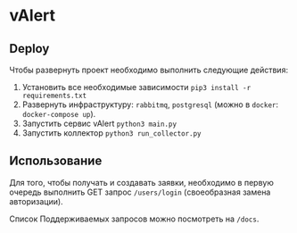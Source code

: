 # vAlert

## Deploy

Чтобы развернуть проект необходимо выполнить следующие действия:

1. Установить все необходимые зависимости `pip3 install -r requirements.txt`
2. Развернуть инфраструктуру: `rabbitmq`, `postgresql` (можно в `docker`: `docker-compose up`).
3. Запустить сервис vAlert `python3 main.py`
4. Запустить коллектор `python3 run_collector.py`

## Использование

Для того, чтобы получать и создавать заявки, необходимо в первую очередь выполнить GET запрос `/users/login`
(своеобразная замена авторизации).

Список Поддерживаемых запросов можно посмотреть на `/docs`.